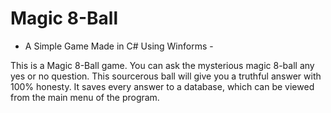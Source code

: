 # Magic 8-Ball

- A Simple Game Made in C# Using Winforms  -

This is a Magic 8-Ball game. You can ask the mysterious magic 8-ball any yes or no question. This sourcerous ball will give you a truthful answer with 100% honesty. It saves every answer to a database, which can be viewed from the main menu of the program. 
